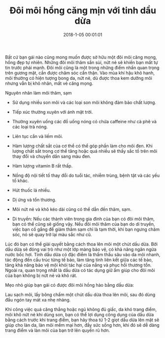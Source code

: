 ﻿---
layout: post
title: "Đôi môi hồng căng mịn với tinh dầu dừa"
date: 2018-1-05 00:01:01
category: web
tags: [tinh dầu dừa nguyên chất]
---
Bất cứ bạn gái nào cũng mong muốn được sở hữu một đôi môi căng mọng, hồng đẹp tự nhiên. Những đôi môi thâm sần sùi, nứt nẻ sẽ khiến bạn mất tự tin trước phái mạnh. Đôi môi cũng là một trong những điểm nhấn quan trọng trên gương mặt, cần được chăm sóc cẩn thận. Vào mùa khí hậu khô hanh, môi thường có hiện tượng bong da, nứt nẻ, dù được thoa kem dưỡng môi nhưng vẫn bị khô nhăn, mất vẻ căng mọng. <!-- more -->  

Nguyên nhân làm môi thâm, sạm

- Sử dụng nhiều son môi và các loại son môi không đảm bảo chất lượng.

- Tiếp xúc thường xuyên với ánh mặt trời.

- Thường xuyên uống các đồ uống nóng có chứa caffeine như cà phê và các loại trà nóng.

- Liên tục cắn và liếm môi.

- Hàm lượng chất sắt của cơ thể có thể góp phần làm cho môi đen. Khi lượng chất sắt trong cơ thể tăng hoặc quá nhiều sẽ thấy sắc tố trên môi thay đổi và chuyển dần sang màu đen.

- Hàm lượng vitamin B rất thấp.

- Nồng độ nội tiết tố thay đổi do tuổi tác, nhiễm trùng, bệnh tật và các yếu tố khác.

- Hút thuốc lá nhiều.

- Dị ứng và tổn thương.

- Môi nứt nẻ và khô kéo dài cũng có thể dẫn đến thâm, sạm.

- Di truyền: Nếu các thành viên trong gia đình của bạn có đôi môi thâm, bạn có thể cũng sẽ giống vậy. Nếu đôi môi thâm của bạn do di truyền, việc bạn cố gắng để giảm thâm sạm chỉ là tạm thời, khi bạn ngưng chăm sóc, nó sẽ quay trở lại màu sắc như cũ.

Lúc đó bạn có thể giải quyết bằng cách thoa lên môi một chút dầu dừa. Bởi dầu dừa sẽ đóng vai trò như một lớp màng bảo vệ, có khả năng ngăn ngừa nước bốc hơi. Tinh dầu dừa có đặc điểm là thẩm thấu sâu vào da môi nhanh, tác động đến cấu trúc từng tế bào, làm tăng tính liên kết giữa các tế bào, tăng khả năng bảo vệ môi khỏi tác hại của nắng và phục hồi thương tổn. Ngoài ra, quan trọng nhất là dầu dừa có tác dụng giữ ẩm giúp cho đôi môi của bạn không bị nứt nẻ và khô rát.

Mẹo nhỏ  giúp bạn gái có được đôi môi hồng hào bằng dầu dừa:

Lau sạch môi, lấy bông chấm một chút dầu dừa thoa lên môi, sau đó dùng đầu ngón tay mát xa nhẹ nhàng.

Khi công việc quá căng thẳng hoặc ngủ không đủ giấc, da khó trang điểm, môi khô nứt nẻ khi dùng son, bạn có thể lợi dụng công dụng của dầu dừa bằng cách trước khi trang điểm, bạn hãy thoa từ 1-2 giọt dầu dừa lên mặt sẽ giúp cho làn da, làn môi mềm mại hơn, đầy sức sống hơn, khi đó sẽ dễ dàng trang điểm và làn môi của bạn trở lên quyến rũ hơn.